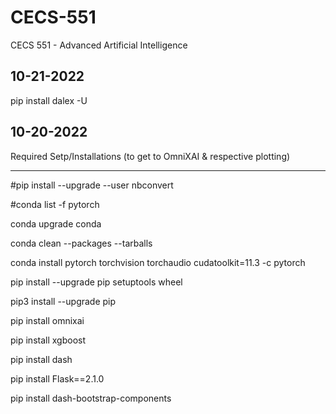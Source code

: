 # CECS-551
CECS 551 - Advanced Artificial Intelligence

10-21-2022
----------
pip install dalex -U

10-20-2022
----------
Required Setp/Installations (to get to OmniXAI & respective plotting)
-------- ------------------ -----------------------------------------
#pip install --upgrade --user nbconvert

#conda list -f pytorch

conda upgrade conda

conda clean --packages --tarballs

conda install pytorch torchvision torchaudio cudatoolkit=11.3 -c pytorch

pip install --upgrade pip setuptools wheel

pip3 install --upgrade pip

pip install omnixai

pip install xgboost

pip install dash

pip install Flask==2.1.0

pip install dash-bootstrap-components
